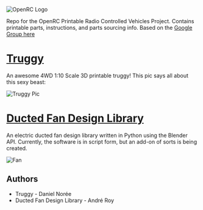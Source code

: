 ![OpenRC Logo](https://github.com/bryancostanich/OpenRC/raw/master/Logo_Small.png)

Repo for the OpenRC Printable Radio Controlled Vehicles Project. Contains printable parts, instructions, and parts sourcing info. Based on the [Google Group here](https://plus.google.com/communities/112745535856143176146)


# [Truggy](https://github.com/bryancostanich/OpenRC/tree/master/Truggy)

An awesome 4WD 1:10 Scale 3D printable truggy! This pic says all about this sexy beast:

![Truggy Pic](https://raw.github.com/bryancostanich/OpenRC/master/Truggy/Renderings/OpenRC%20Truggy%201_Small.jpg)

# [Ducted Fan Design Library](https://github.com/bryancostanich/OpenRC/tree/master/DuctedFanDesignLibrary)

An electric ducted fan design library written in Python using the Blender API. Currently, the software is in script form, but an add-on of sorts is being created.

![Fan](https://raw.github.com/bryancostanich/OpenRC/master/DuctedFanDesignLibrary/Images/3d_printed_EDF_fan_small.png)

## Authors
 * Truggy - Daniel Norée
 * Ducted Fan Design Library - André Roy
